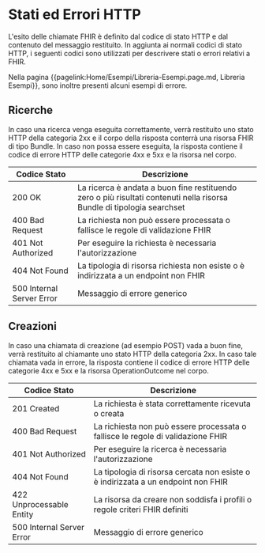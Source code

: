 # Stati ed Errori HTTP

L'esito delle chiamate FHIR è definito dal codice di stato HTTP e dal contenuto del messaggio restituito.
In aggiunta ai normali codici di stato HTTP, i seguenti codici sono utilizzati per descrivere stati o errori relativi a FHIR.

Nella pagina {{pagelink:Home/Esempi/Libreria-Esempi.page.md, Libreria Esempi}}, sono inoltre presenti alcuni esempi di errore.

## Ricerche

In caso una ricerca venga eseguita correttamente, verrà restituito uno stato HTTP della categoria 2xx e il corpo della risposta conterrà una risorsa FHIR di tipo Bundle.
In caso non possa essere eseguita, la risposta contiene il codice di errore HTTP delle categorie 4xx e 5xx e la risorsa nel corpo.

|Codice Stato|Descrizione|
|---|---|
|200 OK | La ricerca è andata a buon fine restituendo zero o più risultati contenuti nella risorsa Bundle di tipologia searchset|
|400 Bad Request | La richiesta non può essere processata o fallisce le regole di validazione FHIR|
|401 Not Authorized | Per eseguire la richiesta è necessaria l'autorizzazione|
|404 Not Found | La tipologia di risorsa richiesta non esiste o è indirizzata a un endpoint non FHIR|
|500 Internal Server Error | Messaggio di errore generico|

## Creazioni
In caso una chiamata di creazione (ad esempio POST) vada a buon fine, verrà restituito al chiamante uno stato HTTP della categoria 2xx.
In caso tale chiamata vada in errore, la risposta contiene il codice di errore HTTP delle categorie 4xx e 5xx e la risorsa OperationOutcome nel corpo.

|Codice Stato|Descrizione|
|---|---|
|201 Created | La richiesta è stata correttamente ricevuta o creata|
|400 Bad Request | La richiesta non può essere processata o fallisce le regole di validazione FHIR|
|401 Not Authorized | Per eseguire la ricerca è necessaria l'autorizzazione|
|404 Not Found | La tipologia di risorsa cercata non esiste o è indirizzata a un endpoint non FHIR|
|422 Unprocessable Entity | La risorsa da creare non soddisfa i profili o regole criteri FHIR definiti|
|500 Internal Server Error | Messaggio di errore generico|

